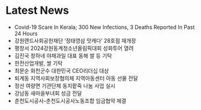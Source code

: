 # Latest News
-  Covid-19 Scare In Kerala; 300 New Infections, 3 Deaths Reported In Past 24 Hours
-  강원랜드사회공헌재단 ‘정태영삼 맛캐다’ 28호점 재개장
-  평창서 2024강원동계청소년올림픽대회 성화투어 열려
-  김진국 창하네 야채과일 대표 동해 쌀 등 기탁
-  한전산업개발, 쌀 기탁
-  최문순 화천군수 대한민국 CEO리더십 대상
-  퇴계동 지역사회보장협의체 지역아동센터 아동 선물 전달
-  정선 여량면 기관단체 동지팥죽 나눔 사업 실시
-  강남동 새마을부녀회 성금 전달
-  춘천도시공사-춘천도시공사노동조합 임금협약 체결
